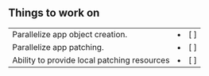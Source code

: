 ## Things to work on

|                                             |                |
|:--------------------------------------------|---------------:|
| Parallelize app object creation.            | <li> [ ] </li> |
| Parallelize app patching.                   | <li> [ ] </li> |
| Ability to provide local patching resources | <li> [ ] </li> |
